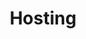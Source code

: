 ---
title: Hosting
description: Modern hosting platforms to deploy your code.
icon: 
layout: listing
---